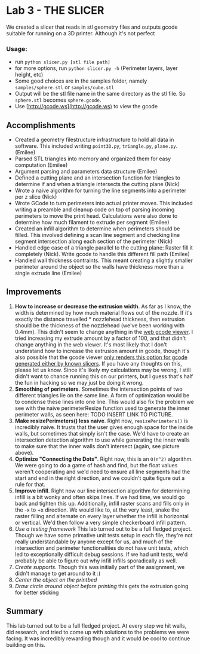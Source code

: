# Lab 3 - THE SLICER

We created a slicer that reads in stl geometry files and outputs gcode suitable for running on a 3D printer. Although it's not perfect

### Usage:

- run `python slicer.py [stl file path]`
- for more options, run `python slicer.py -h` (Perimeter layers, layer height, etc)
- Some good choices are in the samples folder, namely `samples/sphere.stl` or `samples/cube.stl`
- Output will be the stl file name in the same directory as the stl file. So `sphere.stl` becomes `sphere.gcode`.
- Use [http://gcode.ws](http://gcode.ws) to view the gcode

## Accomplishments

- Created a geometry filestructure infrastructure to hold all data in software. This included writing `point3D.py`, `triangle.py`, `plane.py`. (Emilee)
- Parsed STL triangles into memory and organized them for easy computation (Emilee)
- Argument parsing and parameters data structure (Emilee)
- Defined a cutting plane and an intersection function for triangles to determine if and when a triangle intersects the cutting plane (Nick)
- Wrote a naive algorithm for turning the line segments into a perimeter per z slice (Nick)
- Wrote GCode to turn perimeters into actual printer moves. This included writing a preamble and cleanup code on top of parsing incoming perimeters to move the print head. Calculations were also done to determine how much filament to extrude per segment (Emilee)
- Created an infill algorithm to determine when perimeters should be filled. This involved defining a scan line segment and checking line segment intersection along each section of the perimeter (Nick)
- Handled edge case of a triangle parallel to the cutting plane: Raster fill it completely (Nick). Write gcode to handle this different fill path (Emilee)
- Handled wall thickness contraints. This meant creating a slightly smaller perimeter around the object so the walls have thickness more than a single extrude line (Emilee)

## Improvements

1. **How to increase or decrease the extrusion width**. As far as I know, the width is determined by how much material flows out of the nozzle. If it's exactly the distance travelled * nozzlehead thickness, then extrusion should be the thickness of the nozzlehead (we've been working with 0.4mm). This didn't seem to change anything in the [web gcode viewer](http://gcode.ws). I tried increasing my extrude amount by a factor of 100, and that didn't change anything in the web viewer. It's most likely that I don't understand how to increase the extrusion amount in gcode, though it's also possible that the gcode viewer [only renders this option for gcode generated either by known slicers](https://github.com/hudbrog/gCodeViewer/blob/bd4a9add067a080faad0af556e0c34b1d3619a67/js/gCodeReader.js). If you have any thoughts on this, please let us know. Since it's likely my calculations may be wrong, I still didn't want to chance running this on our printers, but I guess that's half the fun in hacking so we may just be doing it wrong.
2. **Smoothing of perimeters**. Sometimes the intersection points of two different triangles lie on the same line. A form of optimization would be to condense these lines into one line. This would also fix the problem we see with the naive perimeterResize function used to generate the inner perimeter walls, as seen here: TODO INSERT LINK TO PICTURE.
3. **Make resizePerimeters() less naive**. Right now, `resizePerimeters()` is incredibly naive. It trusts that the user gives enough space for the inside walls, but sometimes that simply isn't the case. We'd have to create an intersection detection algorithm to use while generating the inner walls to make sure that the inner walls don't intersect (again, see picture above).
4. **Optimize "Connecting the Dots"**. Right now, this is an `O(n^2)` algorithm. We were going to do a game of hash and find, but the float values weren't cooperating and we'd need to ensure all line segments had the start and end in the right direction, and we couldn't quite figure out a rule for that.
5. **Improve infill**. Right now our line intersection algorithm for determining infill is a bit wonky and often skips lines. If we had time, we would go back and tighten this up. Additionally, infill raster scans and fills only in the -x to +x direction. We would like to, at the very least, snake the raster filling and alternate on every layer whether the infill is horizontal or vertical. We'd then follow a very simple checkerboard infill pattern. 
6. *Use a testing framework* This lab turned out to be a full fledged project. Though we have some primative unit tests setup in each file, they're not really understandable by anyone except for us, and much of the intersection and perimeter functionalities do not have unit tests, which led to exceptionally difficult debug sessions. If we had unit tests, we'd probably be able to figure out why infill infills sporadically as well.
7. *Create supports*. Though this was initially part of the assignment, we didn't manage to get around to it :(
8. *Center the object on the printbed*
9. *Draw circle around object before printing* this gets the extrusion going for better sticking

## Summary

This lab turned out to be a full fledged project. At every step we hit walls, did research, and tried to come up with solutions to the problems we were facing. It was incredibly rewarding though and it would be cool to continue building on this.
